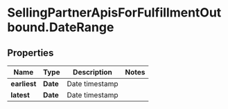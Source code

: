 # SellingPartnerApisForFulfillmentOutbound.DateRange

## Properties

Name | Type | Description | Notes
------------ | ------------- | ------------- | -------------
**earliest** | **Date** | Date timestamp | 
**latest** | **Date** | Date timestamp | 


